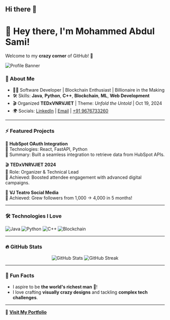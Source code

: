 ## Hi there 👋
# 👋 Hey there, I'm Mohammed Abdul Sami!

Welcome to my **crazy corner** of GitHub! 🚀

![Profile Banner](https://user-images.githubusercontent.com/example/banner.gif)

### 🌟 About Me
- 🧑‍💻 Software Developer | Blockchain Enthusiast | Billionaire in the Making
- 🛠️ Skills: **Java**, **Python**, **C++**, **Blockchain**, **ML**, **Web Development**
- 🎬 Organized **TEDxVNRVJIET** | Theme: *Unfold the Untold* | Oct 19, 2024
- 🌍 Socials: [LinkedIn](https://www.linkedin.com/in/notsamiii) | [Email](mailto:mdasami.47@gmail.com) | [+91 9676733260](tel:+919676733260)

---

### ⚡ Featured Projects
🚀 **HubSpot OAuth Integration**  
🔹 Technologies: React, FastAPI, Python  
🔹 Summary: Built a seamless integration to retrieve data from HubSpot APIs.  

🎬 **TEDxVNRVJIET 2024**  
🔹 Role: Organizer & Technical Lead  
🔹 Achieved: Boosted attendee engagement with advanced digital campaigns.

📱 **VJ Teatro Social Media**  
🔹 Achieved: Grew followers from 1,000 → 4,000 in 5 months!  

---

### 🛠️ Technologies I Love
![Java](https://img.shields.io/badge/Java-orange?logo=java)
![Python](https://img.shields.io/badge/Python-blue?logo=python)
![C++](https://img.shields.io/badge/C++-00599C?logo=cplusplus)
![Blockchain](https://img.shields.io/badge/Blockchain-3C3C3D?logo=ethereum)

---

### 🔥 GitHub Stats
<p align="center">
  <img src="https://github-readme-stats.vercel.app/api?username=notsamiii&show_icons=true&theme=radical" alt="GitHub Stats">
  <img src="https://github-readme-streak-stats.herokuapp.com/?user=notsamiii&theme=radical" alt="GitHub Streak">
</p>

---

### 🌌 Fun Facts
- I aspire to be **the world's richest man** 💸!
- I love crafting **visually crazy designs** and tackling **complex tech challenges**.

---

🔗 **[Visit My Portfolio](https://github.com/notsamiii)**  

<!--
**notsamiii/notsamiii** is a ✨ _special_ ✨ repository because its `README.md` (this file) appears on your GitHub profile.

Here are some ideas to get you started:

- 🔭 I’m currently working on ...
- 🌱 I’m currently learning ...
- 👯 I’m looking to collaborate on ...
- 🤔 I’m looking for help with ...
- 💬 Ask me about ...
- 📫 How to reach me: ...
- 😄 Pronouns: ...
- ⚡ Fun fact: ...
-->
